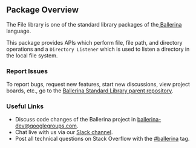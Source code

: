 ## Package Overview

The File library is one of the standard library packages of the<a target="_blank" href="https://ballerina.io/"> Ballerina
</a> language.

This package provides APIs which perform file, file path, and directory operations and a `Directory Listener` which is used to listen a directory in the local file system.

### Report Issues

To report bugs, request new features, start new discussions, view project boards, etc., go to the [Ballerina Standard Library parent repository](https://github.com/ballerina-platform/ballerina-standard-library).

### Useful Links
- Discuss code changes of the Ballerina project in [ballerina-dev@googlegroups.com](mailto:ballerina-dev@googlegroups.com).
- Chat live with us via our [Slack channel](https://ballerina.io/community/slack/).
- Post all technical questions on Stack Overflow with the [#ballerina](https://stackoverflow.com/questions/tagged/ballerina) tag.
